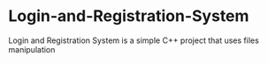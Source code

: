 # Login-and-Registration-System
Login and Registration System is a simple C++ project that uses files manipulation
